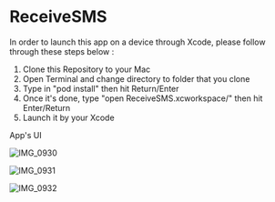 # ReceiveSMS
In order to launch this app on a device through Xcode, please follow through these steps below : 
1) Clone this Repository to your Mac
2) Open Terminal and change directory to folder that you clone
3) Type in "pod install" then hit Return/Enter
4) Once it's done, type "open ReceiveSMS.xcworkspace/" then hit Enter/Return
5) Launch it by your Xcode


App's UI 

![IMG_0930](https://github.com/trungnt1000vn/ReceiveSMS/assets/62378535/1d8e0478-f4db-4a44-af9e-d6a01b457590)

![IMG_0931](https://github.com/trungnt1000vn/ReceiveSMS/assets/62378535/ceeda347-bbf4-4c47-a1f6-647c7e9f86eb)

![IMG_0932](https://github.com/trungnt1000vn/ReceiveSMS/assets/62378535/2c61f2c8-ee16-4ba3-85b0-01f1c80dba05)

